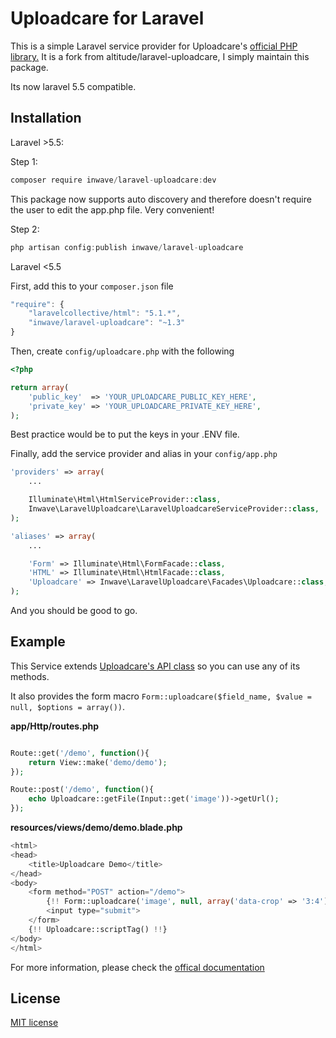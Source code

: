 # Uploadcare for Laravel

This is a simple Laravel service provider for Uploadcare's [official PHP library.](https://github.com/uploadcare/uploadcare-php)
It is a fork from altitude/laravel-uploadcare, I simply maintain this package. 

Its now laravel 5.5 compatible. 


## Installation

Laravel >5.5:

Step 1:

```js
composer require inwave/laravel-uploadcare:dev
```

This package now supports auto discovery and therefore doesn't require the user to edit the app.php file. Very convenient! 

Step 2:

```js
php artisan config:publish inwave/laravel-uploadcare
```



Laravel <5.5

First, add this to your `composer.json` file

```js
"require": {
    "laravelcollective/html": "5.1.*",
    "inwave/laravel-uploadcare": "~1.3"
}
```

Then, create `config/uploadcare.php` with the following

```php
<?php

return array(
    'public_key'  => 'YOUR_UPLOADCARE_PUBLIC_KEY_HERE',
    'private_key' => 'YOUR_UPLOADCARE_PRIVATE_KEY_HERE',
);
```

Best practice would be to put the keys in your .ENV file.

Finally, add the service provider and alias in your `config/app.php`

```php
'providers' => array(
    ...

    Illuminate\Html\HtmlServiceProvider::class,
    Inwave\LaravelUploadcare\LaravelUploadcareServiceProvider::class,
);

'aliases' => array(
    ...

    'Form' => Illuminate\Html\FormFacade::class,
    'HTML' => Illuminate\Html\HtmlFacade::class,
    'Uploadcare' => Inwave\LaravelUploadcare\Facades\Uploadcare::class,
);
```

And you should be good to go.

## Example

This Service extends [Uploadcare's API class](https://github.com/uploadcare/uploadcare-php/blob/master/src/Uploadcare/Api.php) so you can use any of its methods.

It also provides the form macro `Form::uploadcare($field_name, $value = null, $options = array())`.

**app/Http/routes.php**

```php

Route::get('/demo', function(){
    return View::make('demo/demo');
});

Route::post('/demo', function(){
    echo Uploadcare::getFile(Input::get('image'))->getUrl();
});

```

**resources/views/demo/demo.blade.php**

```php
<html>
<head>
    <title>Uploadcare Demo</title>
</head>
<body>
    <form method="POST" action="/demo">
        {!! Form::uploadcare('image', null, array('data-crop' => '3:4')) !!}
        <input type="submit">
    </form>
    {!! Uploadcare::scriptTag() !!}
</body>
</html>
```

For more information, please check the [offical documentation](https://github.com/uploadcare/uploadcare-php)

## License

[MIT license](http://opensource.org/licenses/MIT)
